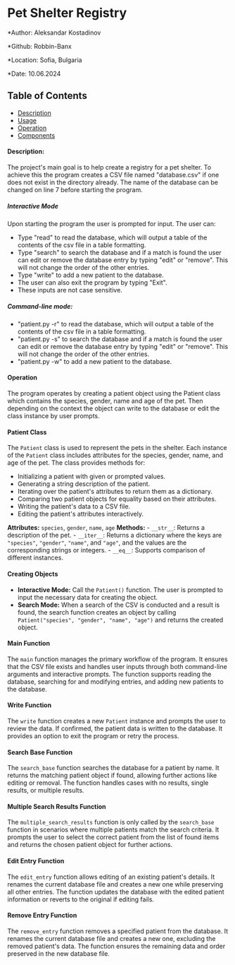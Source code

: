 
# Pet Shelter Registry

*Author: Aleksandar Kostadinov

*Github: Robbin-Banx

*Location: Sofia, Bulgaria

*Date: 10.06.2024

## Table of Contents

- [Description](#description)
- [Usage](#usage)
- [Operation](#operation)
- [Components](#components)

#### Description:
The project's main goal is to help create a registry for a pet shelter.
To achieve this the program creates a CSV file named "database.csv" if one does not exist in the directory already. The name of the database can be changed on line 7 before starting the program.

##### Interactive Mode
Upon starting the program the user is prompted for input. The user can:
* Type "read" to read the database, which will output a table of the contents of the csv file in a table formatting.
* Type "search" to search the database and if a match is found the user can edit or remove the database entry by typing "edit" or "remove". This will not change the order of the other entries.
* Type "write" to add a new patient to the database.
* The user can also exit the program by typing "Exit".
* These inputs are not case sensitive.

##### Command-line mode:
* "patient.py -r" to read the database, which will output a table of the contents of the csv file in a table formatting.
* "patient.py -s" to search the database and if a match is found the user can edit or remove the database entry by typing "edit" or "remove". This will not change the order of the other entries.
* "patient.py -w" to add a new patient to the database.

#### Operation
The program operates by creating a patient object using the Patient class which contains the species, gender, name and age of the pet. Then depending on the context the object can write to the database or edit the class instance by user prompts.

#### Patient Class

The `Patient` class is used to represent the pets in the shelter. Each instance of the `Patient` class includes attributes for the species, gender, name, and age of the pet. The class provides methods for:

- Initializing a patient with given or prompted values.
- Generating a string description of the patient.
- Iterating over the patient's attributes to return them as a dictionary.
- Comparing two patient objects for equality based on their attributes.
- Writing the patient's data to a CSV file.
- Editing the patient's attributes interactively.

 **Attributes:** `species`, `gender`, `name`, `age`
 **Methods:**
    - `__str__`: Returns a description of the pet.
    - `__iter__`: Returns a dictionary where the keys are `"species"`, `"gender"`, `"name"`, and `"age"`, and the values are the corresponding strings or integers.
    - `__eq__`: Supports comparison of different instances.

#### Creating Objects

- **Interactive Mode:** Call the `Patient()` function. The user is prompted to input the necessary data for creating the object.
- **Search Mode:** When a search of the CSV is conducted and a result is found, the search function creates an object by calling `Patient("species", "gender", "name", "age")` and returns the created object.

#### Main Function

The `main` function manages the primary workflow of the program. It ensures that the CSV file exists and handles user inputs through both command-line arguments and interactive prompts. The function supports reading the database, searching for and modifying entries, and adding new patients to the database.

#### Write Function

The `write` function creates a new `Patient` instance and prompts the user to review the data. If confirmed, the patient data is written to the database. It provides an option to exit the program or retry the process.

#### Search Base Function

The `search_base` function searches the database for a patient by name. It returns the matching patient object if found, allowing further actions like editing or removal. The function handles cases with no results, single results, or multiple results.

#### Multiple Search Results Function

The `multiple_search_results` function is only called by the `search_base` function in scenarios where multiple patients match the search criteria. It prompts the user to select the correct patient from the list of found items and returns the chosen patient object for further actions.

#### Edit Entry Function

The `edit_entry` function allows editing of an existing patient's details. It renames the current database file and creates a new one while preserving all other entries. The function updates the database with the edited patient information or reverts to the original if editing fails.

#### Remove Entry Function

The `remove_entry` function removes a specified patient from the database. It renames the current database file and creates a new one, excluding the removed patient's data. The function ensures the remaining data and order preserved in the new database file.
